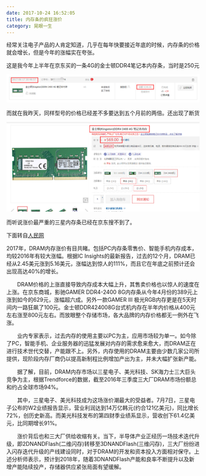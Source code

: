 ```yaml
---
date: 2017-10-24 16:52:05
title: 内存条的疯狂涨价
category: 晃眼一生
---
```


经常关注电子产品的人肯定知道，几乎在每年快要接近年底的时候，内存条的价格就会增长，但是今年的涨幅实在夸张。

这是我今年上半年在京东买的一条4G的金士顿DDR4笔记本内存条，当时是250元

![](/pics/2017/10/2401.png)

而就在我昨天，同样型号的价格已经差不多要达到五个月前的两倍。还出现了断货

![](/pics/2017/10/2402.png)


而听说涨价最严重的三星内存条已经在京东搜不到了。


下面转自[人民网](http://it.people.com.cn/n1/2017/1009/c1009-29575658.html)


2017年，DRAM内存涨价有目共睹。包括PC内存条零售价、智能手机内存成本，均较2016年有较大涨幅。根据IC Insights的最新报告，过去的12个月，DRAM已经从2.45美元涨到5.16美元，涨幅达到惊人的111%，而且它在年底之前预计还会出现高达40%的增长。

　　DRAM价格的上涨直接导致内存成本大幅上升，其售卖价格也以惊人的速度在上涨。在京东商城，影驰GAMER DDR4-2400 8G内存条从今年4月份的389元上涨到如今的629元，涨幅超六成。另外一款GAMER Ⅲ 极光RGB内存更是在5天时间内一路狂飙了100元。金士顿DDR424008G台式机内存在半年内价格从400元左右涨至800元左右。而放眼整个存储市场，各大品牌的内存价格都无一例外在飞涨。

　　业内专家表示，过去内存的使用主要以PC为主，应用市场较为单一。如今除了PC，智能手机、企业服务器的迅猛发展对内存的需求愈来愈大，而DRAM正在进行技术世代交替，产能跟不上。另外，内存使用的DRAM主要由少数几家公司所提供，现阶段内存厂商仍以提高新制程比例增加产出为主，并未大幅扩张新产能。

　　据了解，目前，DRAM内存市场以三星电子、美光科技、SK海力士三大巨头竞争为主，根据Trendforce的数据，截至2016年三季度三大厂DRAM市场份额总和约占全球市场94%。

　　其中，三星电子、美光科技成为这场涨价潮最大的受益者。7月7日，三星电子公布的W2业绩报告显示，营业利润达到14万亿韩元(约合121亿美元)，同比增长72%，创历史新高。而美光科技发布的第四财季业绩系显示，营收创下61.4亿美元，比同期增长91%。

　　涨价背后也和三大厂供给收缩有关。当下，半导体产业正经历一场技术迭代升级，即2DNANDFlash(二维闪存)转移至3DNANDFlash(三维闪存)，三大厂纷纷进入闪存迭代升级的产线建设同时，对于DRAM的开发和资本投入方面相对保守。上述分析师表示，预计到2018年，随着3DNANDFlash产能和良率不断提升以及新增产能陆续投产，存储器供应紧张局面有望缓解。

